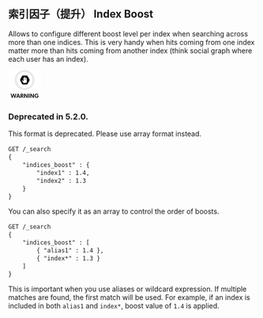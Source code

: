 ## 索引因子（提升） Index Boost

Allows to configure different boost level per index when searching across more than one indices. This is very handy when hits coming from one index matter more than hits coming from another index (think social graph where each user has an index).

![Warning](/images/icons/warning.png)

### Deprecated in 5.2.0. 

This format is deprecated. Please use array format instead. 
    
    
    GET /_search
    {
        "indices_boost" : {
            "index1" : 1.4,
            "index2" : 1.3
        }
    }

You can also specify it as an array to control the order of boosts.
    
    
    GET /_search
    {
        "indices_boost" : [
            { "alias1" : 1.4 },
            { "index*" : 1.3 }
        ]
    }

This is important when you use aliases or wildcard expression. If multiple matches are found, the first match will be used. For example, if an index is included in both `alias1` and `index*`, boost value of `1.4` is applied.
